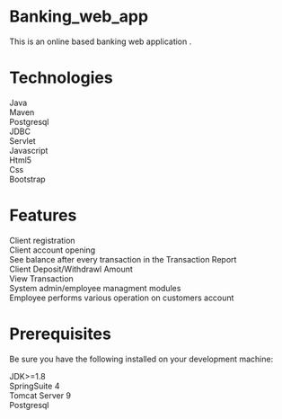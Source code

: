 # Banking_web_app<br />
This is an online based banking web application .<br />
# Technologies<br />
Java<br />
Maven<br />
Postgresql<br />
JDBC<br />
Servlet<br />
Javascript<br />
Html5<br />
Css<br />
Bootstrap<br />

# Features<br />
Client registration <br />
Client account opening<br />
See balance after every transaction in the Transaction Report<br />
Client Deposit/Withdrawl Amount<br />
View Transaction<br />
System admin/employee managment modules<br />
Employee performs various operation on customers account<br />

# Prerequisites<br />
Be sure you have the following installed on your development machine:<br />

JDK>=1.8<br />
SpringSuite 4<br />
Tomcat Server 9<br />
Postgresql<br />


